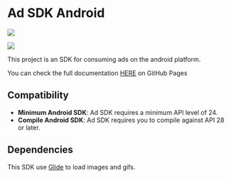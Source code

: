 <head>
  <link rel="stylesheet" href="https://cdn.jsdelivr.net/npm/bootstrap@5.3.0/dist/css/bootstrap.min.css">
</head>

# Ad SDK Android 

![](https://adgrowth.com/wp-content/themes/adgrowth-br-en/assets/img/logo-adgrowth-800x168.png)

[![](https://jitpack.io/v/Ad-Growth/ad-sdk-android.svg)](https://jitpack.io/#Ad-Growth/ad-sdk-android)

This project is an SDK for consuming ads on the android platform.

You can check the full documentation [HERE](https://ad-growth.github.io/ad-sdk-docs) on GitHub Pages

## Compatibility

- **Minimum Android SDK**: Ad SDK requires a minimum API level of 24.
- **Compile Android SDK**: Ad SDK requires you to compile against API 28 or later.

## Dependencies

This SDK use [Glide](https://github.com/bumptech/glide) to load images and gifs.
